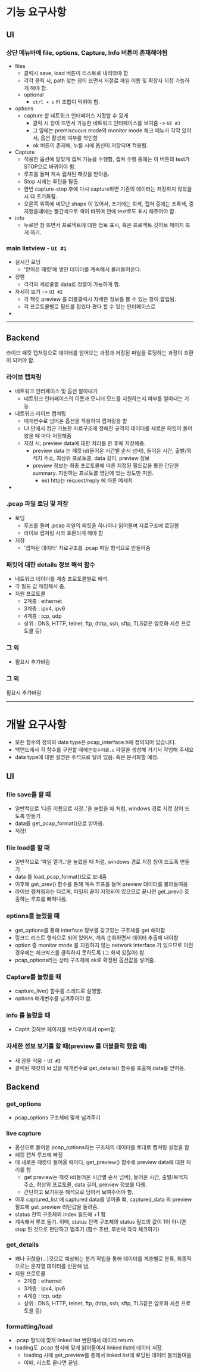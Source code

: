 # 기능 요구사항

## UI 

### 상단 메뉴바에 file, options, Capture, Info 버튼이 존재해야됨

- files
    - 클릭시 save, load 버튼이 리스트로 내려와야 함
    - 각각 클릭 시, path 찾는 창이 뜨면서 저절로 파일 이름 및 확장자 지정 가능하게 해야 함.
    - optional    
        - `ctrl + s` 키 조합이 먹혀야 함.
- options
    - capture 할 네트워크 인터페이스 지정할 수 있게
        - 클릭 시 창이 뜨면서 가능한 네트워크 인터페이스를 보여줌 -> `UI #3`
        - 그 옆에는 premiscuous mode와 monitor mode 체크 메뉴가 각각 있어서, 옵션 활성화 여부를 학인함
        - ok 버튼이 존재해, 누를 시에 옵션이 저장되며 적용됨.
- Capture
    - 적용한 옵션에 알맞게 캡쳐 기능을 수행함, 캡쳐 수행 중에는 이 버튼의 text가 STOP으로 바뀌어야 함.
    - 루프를 돌며 계속 캡쳐된 패킷을 받아옴.
    - Stop 시에는 루틴을 탈출.
    - 한번 capture-stop 후에 다시 capture하면 기존의 데이터는 저장하지 않았을 시 다 초기화됨.
    - 오른쪽 위쪽에 네모난 shape 이 있어서, 초기에는 회색, 캡쳐 중에는 초록색, 중지했을떄에는 빨간색으로 색이 바뀌며 안에 text로도 표시 해주어야 함.
- info
    - 누르면 창 뜨면서 프로젝트에 대한 정보 표시, 혹은 프로젝트 깃허브 페이지 뜨게 하기.

### main listview - `UI #1`

- 실시간 로딩
    - '받아온 패킷'에 쌓인 데이터를 계속해서 불러들어온다.
- 정렬
    - 각각의 세로줄별 data로 정렬이 가능하게 함.
- 자세히 보기 -> `UI #2`
    - 각 패킷 preview 를 더블클릭시 자세한 정보를 볼 수 있는 창이 팝업됨.
    - 각 프로토콜별로 필드를 접었다 폈다 할 수 있는 인터페이스로
- 

--------

## Backend

라이브 패킷 캡쳐링으로 데이터를 얻어오는 과정과 저장된 파일을 로딩하는 과정이 호환이 되어야 함.

### 라이브 캡쳐링

- 네트워크 인터페이스 및 옵션 알아내기
    - 네트워크 인터페이스의 이름과 모니터 모드를 지원하는지 여부를 알아내는 기능
- 네트워크 라이브 캡쳐링
    - 매개변수로 넘어온 옵션을 적용하여 캡쳐링을 함
    - UI 단에서 접근 가능한 자료구조에 정해진 규격의 데이터를 새로운 패킷이 들어왔을 때 마다 저장해줌
    - 저장 시, preview data에 대한 처리를 한 후에 저장해줌.
        - preview data 는 패킷 id(들어온 시간별 순서 넘버), 들어온 시간, 출발/목적지 주소, 최상위 프로토콜, data 길이, preview 정보
        - preview 정보는 최종 프로토콜에 따른 지정된 필드값을 통한 간단한 summary. 지원하는 프로토콜 명단에 있는 정도만 지원.
            - ex) http는 request/reply 에 따른 메세지
- 
### .pcap 파일 로딩 및 저장

- 로딩
    - 루프를 돌며 .pcap 파일의 패킷을 하나하나 읽어들며 자료구조에 로딩함
    - 라이브 캡쳐링 시와 호환되게 해야 함
- 저장
    - '캡쳐된 데이터' 자료구조를 .pcap 파일 형식으로 만들어줌

### 패킷에 대한 details 정보 해석 함수

- 네트워크 데이터를 계층 프로토콜별로 해석.
- 각 필드 값 매칭해서 줌.
- 지원 프로토콜
    - 2계층 : ethernet
    - 3계층 : ipv4, ipv6
    - 4계층 : tcp, udp
    - 상위 : DNS, HTTP, telnet, ftp, (http, ssh, sftp, TLS같은 암호화 세션 프로토콜 등)

### 그 외
- 필요시 추가바람

### 그 외

필요시 추가바람

--------------------


# 개발 요구사항

- 모든 함수의 정의와 data type은 pcap_interface.h에 정의되어 있습니다.
- 백앤드에서 각 함수를 구현할 때에는`함수이름.c` 파일을 생성해 거기서 작업해 주세요
- data type에 대한 설명은 주석으로 달려 있음. 혹은 문서화할 예정.

## UI

### file save를 할 때

- 일반적으로 '다른 이름으로 저장..'을 눌렀을 때 처럼, windows 경로 지정 창이 뜨도록 만들기
- data를 get_pcap_format()으로 받아옴.
- 저장!

### file load를 할 때

- 일반적으로 '파일 열기..'을 눌렀을 때 처럼, windows 경로 지정 창이 뜨도록 만들기
- data 를 load_pcap_format()으로 보내줌
- 이후에 get_prev() 함수를 통해 계속 루프를 돌며 preview 데이터를 불러들여옴
- 라이브 캡쳐링과는 다르게, 파일의 끝이 지정되어 있으므로 끝나면 get_prev() 호출하는 루프를 빠져나옴.

### options를 눌렀을 때

- get_options를 통해 interface 정보를 갖고있는 구조체를 get 해야함
- 링크드 리스트 형식으로 되어 있어서, 계속 순회하면서 데이터 추출해 내야함
- option 중 monitor mode 를 지원하지 않는 network interface 가 있으므로 이런 경우에는 체크박스를 클릭하지 못하도록 (그 회색 있잖아) 함.
- pcap_options라는 상태 구조체에 ok로 확정된 옵션값을 넣어줌.

### Capture를 눌렀을 때

- capture_live() 함수를 스레드로 실행함.
- options 매개변수를 넘겨주어야 함.

### info 를 눌렀을 때

- Captit 깃허브 페이지를 브라우저에서 open함.

### 자세한 정보 보기를 할 때(preview 를 더블클릭 했을 때)

- 새 창을 띄움 - `UI #2`
- 클릭된 패킷의 id 값을 매개변수로 get_details() 함수를 호출해 data를 얻어옴.

## Backend

### get_options

- pcap_options 구조체에 맞게 넘겨주기

### live capture

- 옵션으로 들어온 pcap_options라는 구조체의 데이터를 토대로 캡쳐링 설정을 함
- 패킷 캡쳐 루프에 빠짐
- 매 새로운 패킷이 들어올 때마다, get_preview() 함수로 preview data에 대한 처리를 함
    - get preview는 패킷 id(들어온 시간별 순서 넘버), 들어온 시간, 출발/목적지 주소, 최상위 프로토콜, data 길이, preview 정보를 다룸.
    - 간단하고 보기쉬운 해석으로 담아서 보여주어야 함.
- 이후 captured_list 에 captured data를 넣어줄 떄, captured_data 의 preview 필드에 get_preview 리턴값을 돌려줌.
- status 전역 구조체의 index 필드에 +1 함
- 계속해서 루프 돌기. 이때, status 전역 구조체의 status 필드의 값이 1이 아니면 stop 된 것으로 판단하고 멈추기 (함수 초반, 후반에 각각 체크하기)


### get_details

- 꽤나 귀찮을(...)것으로 예상되는 분기 작업을 통해 데이터를 계층별로 분류, 최종적으로는 문자열 데이터를 반환해 냄.
- 지원 프로토콜
    - 2계층 : ethernet
    - 3계층 : ipv4, ipv6
    - 4계층 : tcp, udp
    - 상위 : DNS, HTTP, telnet, ftp, (http, ssh, sftp, TLS같은 암호화 세션 프로토콜 등)

### formatting/load

- .pcap 형식에 맞게 linked list 변환해서 데이터 return.
- loading도 .pcap 형식에 맞게 읽어들여서 linked list에 데이터 저장.
    - loading 시에 get_preview를 통해서 linked list에 로딩된 데이터 불러들여옴
    - 이때, 리스트 끝나면 끝냄.

